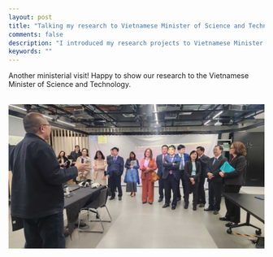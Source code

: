 ```yaml
---
layout: post
title: "Talking my research to Vietnamese Minister of Science and Technology"
comments: false
description: "I introduced my research projects to Vietnamese Minister of Science and Technology"
keywords: ""
---
```


Another ministerial visit! Happy to show our research to the Vietnamese Minister of Science and Technology.

<br/>
<div class="container">
    <img src="/assets/images/viet.jpg" alt="">
</div>